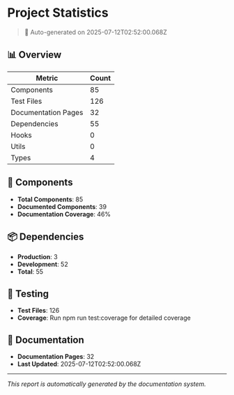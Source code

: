 # Project Statistics

> 🤖 Auto-generated on 2025-07-12T02:52:00.068Z

## 📊 Overview

| Metric              | Count |
| ------------------- | ----- |
| Components          | 85    |
| Test Files          | 126   |
| Documentation Pages | 32    |
| Dependencies        | 55    |
| Hooks               | 0     |
| Utils               | 0     |
| Types               | 4     |

## 🧩 Components

- **Total Components**: 85
- **Documented Components**: 39
- **Documentation Coverage**: 46%

## 📦 Dependencies

- **Production**: 3
- **Development**: 52
- **Total**: 55

## 🧪 Testing

- **Test Files**: 126
- **Coverage**: Run npm run test:coverage for detailed coverage

## 📝 Documentation

- **Documentation Pages**: 32
- **Last Updated**: 2025-07-12T02:52:00.068Z

---

_This report is automatically generated by the documentation system._
